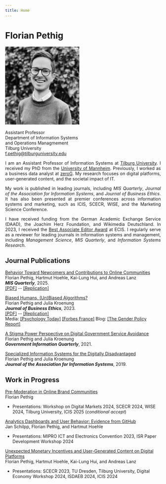 ```yaml
---
title: Home
---
```


# Florian Pethig

<link rel="preconnect" href="https://fonts.googleapis.com">
<link rel="preconnect" href="https://fonts.gstatic.com" crossorigin>
<link href="https://fonts.googleapis.com/css2?family=Roboto:ital,wght@0,100;0,300;0,400;0,500;0,700;0,900;1,100;1,300;1,400;1,500;1,700;1,900&display=swap" rel="stylesheet">

<div class="flex-container">
<div class="flex-item-left">
<img src="avatar.jpeg" style="max-width:240px;" >

Assistant Professor <br>
Department of Information Systems <br> and Operations Managmement<br>
Tilburg University <br>
<a href="mailto:f.pethig@tilburguniversity.edu">f.pethig@tilburguniversity.edu</a></p>
</div>

<div class="flex-item-right" style="text-align: justify">
I am an Assistant Professor of Information Systems at <a href="https://www.tilburguniversity.edu">Tilburg University</a>. I received my PhD from the <a href="https://www.uni-mannheim.de/en/">University of Mannheim</a>. Previously, I worked as a business data analyst at <a href="https://www.zerog.aero">zeroG</a>. My research focuses on digital platforms, user-generated content, and the societal impact of IT. 

My work is published in leading journals, including <i>MIS Quarterly</i>, <i>Journal of the Association for Information Systems</i>, and <i>Journal of Business Ethics</i>. It has also been presented at premier conferences across information systems and marketing, such as ICIS, SCECR, WISE, and the Marketing Science Conference.

I have received funding from the German Academic Exchange Service (DAAD), the Joachim Herz Foundation, and Wikimedia Deutschland. In 2023, I received the [Best Associate Editor Award](/awards/ae_ecis2023.png) at ECIS. I regularly serve as a reviewer for leading journals in information systems and management, including <i>Management Science</i>, <i>MIS Quarterly</i>, and <i>Information Systems Research</i>.

<div style="text-align: left">

## Journal Publications

[Behavior Toward Newcomers and Contributions to Online Communities](https://doi.org/10.25300/MISQ/2024/17759) <br /> Florian Pethig, Hartmut Hoehle, Kai-Lung Hui, and Andreas Lanz <br /> ***MIS Quarterly***, 2025.  <br /> [[PDF]](/preprints/nudge.pdf) -- [[Replication]](https://osf.io/sgmv2/)

[Biased Humans, (Un)Biased Algorithms?](https://link.springer.com/content/pdf/10.1007/s10551-022-05071-8.pdf) <br /> Florian Pethig and Julia Kroenung <br /> ***Journal of Business Ethics***, 2023.  <br /> [[PDF]](/preprints/bias.pdf) -- [[Replication]](https://osf.io/axgp2/)  <br /> Media: [[Psychology Today]](https://www.psychologytoday.com/us/blog/the-behavioral-science-hub/202210/will-algorithms-remove-gender-bias-in-hiring) [[Forbes France]](https://www.forbes.fr/business/algorithme-leadership-vers-une-parite-homme-femme/) Blog: [[The Gender Policy Report]](https://genderpolicyreport.umn.edu/algorithmic-bias-in-job-hiring/)

[A Stigma Power Perspective on Digital Government Service Avoidance](https://www.sciencedirect.com/science/article/pii/S0740624X20303245) <br /> Florian Pethig and Julia Kroenung <br /> ***Government Information Quarterly***, 2021.

[Specialized Information Systems for the Digitally Disadvantaged](https://aisel.aisnet.org/jais/vol20/iss10/5/) <br /> Florian Pethig and Julia Kroenung <br /> ***Journal of the Association for Information Systems***, 2019.

## Work in Progress

[Pre-Moderation in Online Brand Communities](https://papers.ssrn.com/sol3/papers.cfm?abstract_id=5400176) <br /> Florian Pethig
* Presentations: Workshop on Digital Markets 2024, SCECR 2024, WISE 2024, Tilburg University, ICIS 2025 (*conditional accept*)

[Analytics Dashboards and User Behavior: Evidence from GitHub](https://papers.ssrn.com/sol3/papers.cfm?abstract_id=5098625) <br /> Jan Schilpp, Florian Pethig, and Hartmut Hoehle
* Presentations: MIPRO ICT and Electronics Convention 2023, ISR Paper Development Workshop 2024

[Unexpected Monetary Incentives and User-Generated Content on Digital Platforms](https://aisel.aisnet.org/icis2024/user_behav/user_behav/15/) <br /> Florian Pethig, Hartmut Hoehle, Kai-Lung Hui, and Andreas Lanz
* Presentations: SCECR 2023, TU Dresden, Tilburg University, Digital Economy Workshop 2024, ISDAEB 2024, ICIS 2024

</div>
</div>
</div>



